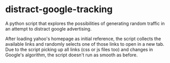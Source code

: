 # distract-google-tracking
A python script that explores the possibilities of generating random traffic in an attempt to distract google advertising.

After loading yahoo's homepage as initial reference, the script collects the available links and randomly selects one of those links to open in a new tab. Due to the script picking up all links (css or js files too) and changes in Google's algorithm, the script doesn't run as smooth as before.

